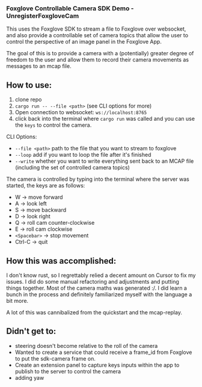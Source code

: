 ### Foxglove Controllable Camera SDK Demo - UnregisterFoxgloveCam

This uses the Foxglove SDK to stream a file to Foxglove over websocket, and also provide a controllable set of camera topics that allow the user to control the perspective of an image panel in the Foxglove App.

The goal of this is to provide a camera with a (potentially) greater degree of freedom to the user and allow them to record their camera movements as messages to an mcap file. 


## How to use:
1. clone repo
2. `cargo run -- --file <path>` (see CLI options for more)
3. Open connection to websocket: `ws://localhost:8765`
4. click back into the terminal where `cargo run` was called and you can use the `keys` to control the camera. 

CLI Options:
  - `--file <path>` path to the file that you want to stream to foxglove
  - `--loop` add if you want to loop the file after it's finished
  - `--write` whether you want to write everything sent back to an MCAP file (including the set of controlled camera topics)

The camera is controlled by typing into the terminal where the server was started, the keys are as follows:
 - W -> move forward
 - A -> look left
 - S -> move backward
 - D -> look right
 - Q -> roll cam counter-clockwise
 - E -> roll cam clockwise
 - `<Spacebar>` -> stop movement
 - Ctrl-C -> quit

## How this was accomplished:

I don't know rust, so I regrettably relied a decent amount on Cursor to fix my issues. I did do some manual refactoring and adjustments and putting things together. Most of the camera maths was generated :/.
I did learn a bunch in the process and definitely familiarized myself with the language a bit more. 

A lot of this was cannibalized from the quickstart and the mcap-replay.


## Didn't get to:
 - steering doesn't become relative to the roll of the camera
 - Wanted to create a service that could receive a frame_id from Foxglove to put the sdk-camera frame on.
 - Create an extension panel to capture keys inputs within the app to publish to the server to control the camera
 - adding yaw
